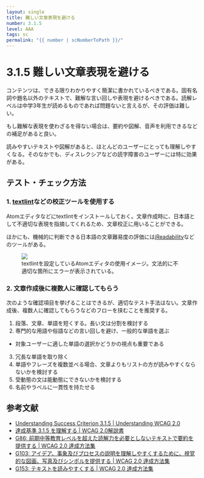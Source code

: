 ```yaml
---
layout: single
title: 難しい文章表現を避ける
number: 3.1.5
level: AAA
tags: sc
permalink: "{{ number | scNumberToPath }}/"
---
```


# 3.1.5 難しい文章表現を避ける

コンテンツは、できる限りわかりやすく簡潔に書かれているべきである。固有名詞や題名以外のテキストで、難解な言い回しや表現を避けるべきである。読解レベルは中学3年生が読めるものであれば問題ないと言えるが、その評価は難しい。

もし難解な表現を使わざるを得ない場合は、要約や図解、音声を利用できるなどの補足があると良い。

読みやすいテキストや図解があると、ほとんどのユーザーにとっても理解しやすくなる。そのなかでも、ディスレクシアなどの読字障害のユーザーには特に効果がある。

## テスト・チェック方法

### 1. [textlint](https://textlint.github.io/)などの校正ツールを使用する

Atomエディタなどにtextlintをインストールしておく。文章作成時に、日本語として不適切な表現を指摘してくれるため、文章校正に用いることができる。

ほかにも、機械的に判断できる日本語の文章難易度の評価には[jReadability](https://jreadability.net/ja/)などのツールがある。

<figure>
<img src="{{ site.dir }}/img/3/1/5/1.png" />
<figcaption>textlintを設定しているAtomエディタの使用イメージ。文法的に不適切な箇所にエラーが表示されている。</figcaption>
</figure>

### 2. 文章作成後に複数人に確認してもらう

次のような確認項目を挙げることはできるが、適切なテスト手法はない。文章作成後、複数人に確認してもらうなどのフローを挟むことを推奨する。

1. 段落、文章、単語を短くする。長い文は分割を検討する
2. 専門的な用語や俗語などの言い回しを避け、一般的な単語を選ぶ
  - 対象ユーザーに適した単語の選択かどうかの視点も重要である
3. 冗長な単語を取り除く
4. 単語やフレーズを複数並べる場合、文章よりもリストの方が読みやすくならないかを検討する
5. 受動態の文は能動態にできないかを検討する
6. 名前やラベルに一貫性を持たせる


## 参考文献

- [Understanding Success Criterion 3.1.5 | Understanding WCAG 2.0](https://www.w3.org/TR/UNDERSTANDING-WCAG20/meaning-supplements.html)
- [達成基準 3.1.5 を理解する | WCAG 2.0解説書](https://waic.jp/docs/UNDERSTANDING-WCAG20/meaning-supplements.html#lowseceddef)
- [G86: 前期中等教育レベルを超えた読解力を必要としないテキストで要約を提供する | WCAG 2.0 達成方法集](https://waic.jp/docs/WCAG-TECHS/G86.html)
- [G103: アイデア、事象及びプロセスの説明を理解しやすくするために、視覚的な図画、写真及びシンボルを提供する | WCAG 2.0 達成方法集](https://waic.jp/docs/WCAG-TECHS/G103.html)
- [G153: テキストを読みやすくする | WCAG 2.0 達成方法集](https://waic.jp/docs/WCAG-TECHS/G153.html)
